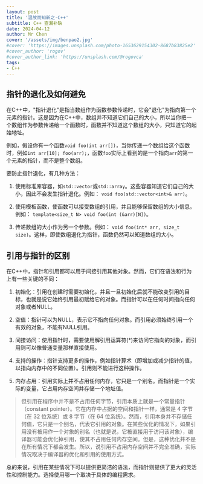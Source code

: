 ```yaml
---
layout: post
title: '温故而知新之-C++'
subtitle: C++ 查漏补缺
date: 2024-04-12
author: Mr Chen
cover: '/assets/img/benpao2.jpg'
#cover: 'https://images.unsplash.com/photo-1653629154302-8687b83825e2'
#cover_author: 'rogov'
#cover_author_link: 'https://unsplash.com/@rogovca'
tags: 
- C++
---
```



## 指针的退化及如何避免

在C++中，"指针退化"是指当数组作为函数参数传递时，它会"退化"为指向第一个元素的指针。这是因为在C++中，数组并不知道它们自己的大小，所以当你把一个数组作为参数传递给一个函数时，函数并不知道这个数组的大小，只知道它的起始地址。

例如，假设你有一个函数`void foo(int arr[])`，当你传递一个数组给这个函数时，例如`int arr[10]; foo(arr);`，函数`foo`实际上看到的是一个指向`arr`的第一个元素的指针，而不是整个数组。

要防止指针退化，有几种方法：

1. 使用标准库容器，如`std::vector`或`std::array`。这些容器知道它们自己的大小，因此不会发生指针退化。例如： `void foo(std::vector<int>& arr)`。

2. 使用模板函数，使函数可以接受数组的引用，并且能够保留数组的大小信息。例如： `template<size_t N> void foo(int (&arr)[N])`。

3. 传递数组的大小作为另一个参数。例如： `void foo(int* arr, size_t size)`。这样，即使数组退化为指针，函数仍然可以知道数组的大小。


## 引用与指针的区别

在C++中，指针和引用都可以用于间接引用其他对象。然而，它们在语法和行为上有一些关键的不同：

1. 初始化：引用在创建时需要初始化，并且一旦初始化后就不能改变引用的目标，也就是说它始终引用最初赋给它的对象。而指针可以在任何时间指向任何对象或者NULL。

2. 空值：指针可以为NULL，表示它不指向任何对象。而引用必须始终引用一个有效的对象，不能有NULL引用。

3. 间接访问：使用指针时，需要使用解引用运算符(*)来访问它指向的对象，而引用则可以像普通变量那样直接使用。

4. 支持的操作：指针支持更多的操作，例如指针算术（即增加或减少指针的值，以指向内存中的不同位置）。引用则不能进行这种操作。

5. 内存占用：引用实际上并不占用任何内存，它只是一个别名。而指针是一个实际的变量，它占用内存空间并存储一个地址值。
> 但引用在程序中并不是不占用任何字节，引用本质上就是一个常量指针（constant pointer）。它在内存中占据的空间和指针一样，通常是 4 字节（在 32 位系统）或 8 字节（在 64 位系统）。然而，引用本身并不存储任何值，它只是一个别名，代表它引用的对象。在某些优化的情况下，如果引用没有被用作一个对象的别名（也就是说，它被直接用于访问该对象），编译器可能会优化掉引用，使其不占用任何内存空间。但是，这种优化并不是在所有情况下都会发生。所以，说引用不占用内存空间并不完全准确，实际情况取决于编译器的优化和引用的使用方式。

总的来说，引用在某些情况下可以提供更简洁的语法，而指针则提供了更大的灵活性和控制能力。选择使用哪一个取决于具体的编程需求。